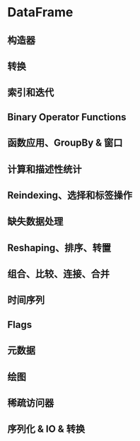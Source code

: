 # DataFrame

## 构造器



## 转换

## 索引和迭代

## Binary Operator Functions

## 函数应用、GroupBy & 窗口

## 计算和描述性统计

## Reindexing、选择和标签操作

## 缺失数据处理

## Reshaping、排序、转置

## 组合、比较、连接、合并

## 时间序列

## Flags

## 元数据

## 绘图

## 稀疏访问器

## 序列化 & IO & 转换